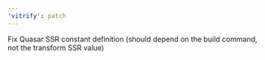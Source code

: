 ```yaml
---
'vitrify': patch
---
```


Fix Quasar SSR constant definition (should depend on the build command, not the transform SSR value)
